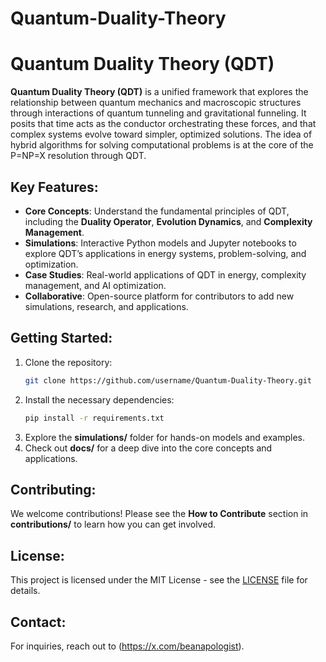 # Quantum-Duality-Theory
# Quantum Duality Theory (QDT)

**Quantum Duality Theory (QDT)** is a unified framework that explores the relationship between quantum mechanics and macroscopic structures through interactions of quantum tunneling and gravitational funneling. It posits that time acts as the conductor orchestrating these forces, and that complex systems evolve toward simpler, optimized solutions. The idea of hybrid algorithms for solving computational problems is at the core of the P=NP=X resolution through QDT.




## Key Features:
- **Core Concepts**: Understand the fundamental principles of QDT, including the **Duality Operator**, **Evolution Dynamics**, and **Complexity Management**.
- **Simulations**: Interactive Python models and Jupyter notebooks to explore QDT’s applications in energy systems, problem-solving, and optimization.
- **Case Studies**: Real-world applications of QDT in energy, complexity management, and AI optimization.
- **Collaborative**: Open-source platform for contributors to add new simulations, research, and applications.

## Getting Started:
1. Clone the repository:
    ```bash
    git clone https://github.com/username/Quantum-Duality-Theory.git
    ```
2. Install the necessary dependencies:
    ```bash
    pip install -r requirements.txt
    ```
3. Explore the **simulations/** folder for hands-on models and examples.
4. Check out **docs/** for a deep dive into the core concepts and applications.

## Contributing:
We welcome contributions! Please see the **How to Contribute** section in **contributions/** to learn how you can get involved.

## License:
This project is licensed under the MIT License - see the [LICENSE](LICENSE) file for details.

## Contact:
For inquiries, reach out to (https://x.com/beanapologist).
